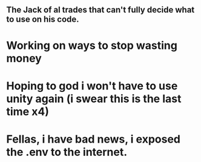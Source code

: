 ## The Jack of al trades that can't fully decide what to use on his code.

# Working on ways to stop wasting money
# Hoping to god i won't have to use unity again (i swear this is the last time x4)
# Fellas, i have bad news, i exposed the .env to the internet.

<!--
**eze-echu/eze-echu** is a ✨ _special_ ✨ repository because its `README.md` (this file) appears on your GitHub profile.

Here are some ideas to get you started:

- 🔭 I’m currently working on ...
- 🌱 I’m currently learning ...
- 👯 I’m looking to collaborate on ...
- 🤔 I’m looking for help with ...
- 💬 Ask me about ...
- 📫 How to reach me: ...
- 😄 Pronouns: ...
- ⚡ Fun fact: ...
-->
